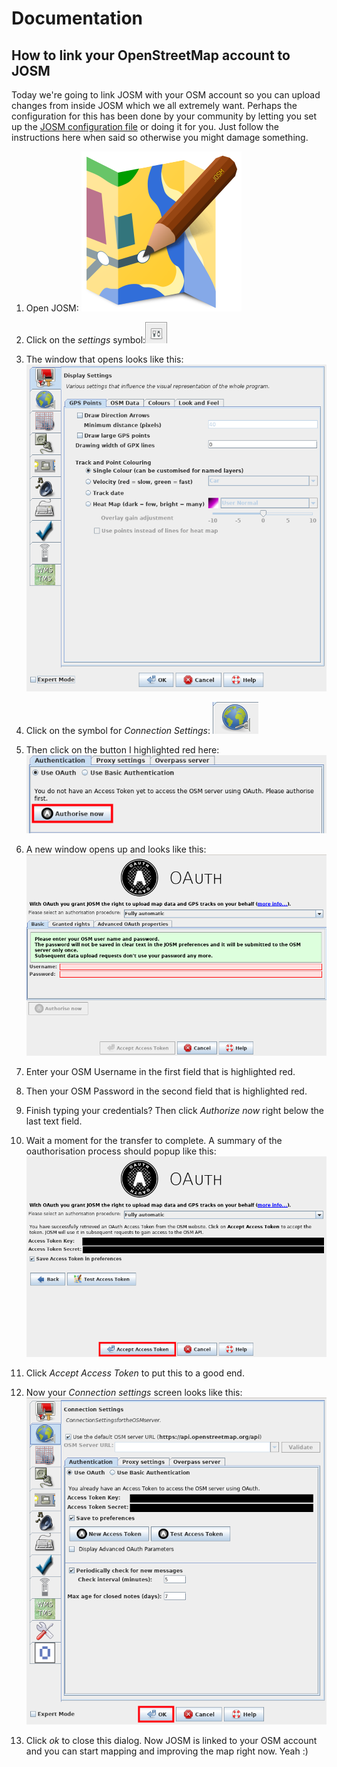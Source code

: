 # Documentation

## How to link your OpenStreetMap account to JOSM

Today we're going to link JOSM with your OSM account so you can upload changes from inside JOSM which we all extremely want. Perhaps the configuration for this has been done by your community by letting you set up the [JOSM configuration file](../installing-mapping-tool/index.md) or doing it for you. Just follow the instructions here when said so otherwise you might damage something.

1. Open JOSM: ![](josm-logo/out.png)

2. Click on the _settings_ symbol:![](josm-settings/out.png)

3. The window that opens looks like this: ![](josm-settings-overview/out.png)

4. Click on the symbol for _Connection Settings_: ![](josm-settings-connection/out.png)

5. Then click on the button I highlighted red here: ![](josm-settings-connection-oauth/out.png)

6. A new window opens up and looks like this: ![](josm-oauth/out.png)

7. Enter your OSM Username in the first field that is highlighted red.

8. Then your OSM Password in the second field that is highlighted red.

9. Finish typing your credentials? Then click _Authorize now_ right below the last text field.

10. Wait a moment for the transfer to complete. A summary of the oauthorisation process should popup like this: ![](oauth-josm-summaryscreen/out.png)

11. Click _Accept Access Token_ to put this to a good end.

12. Now your _Connection settings_ screen looks like this: ![](josm-settings-connecion-afteroauthsuccess/out.png)

13. Click _ok_ to close this dialog. Now JOSM is linked to your OSM account and you can start mapping and improving the map right now. Yeah :)
